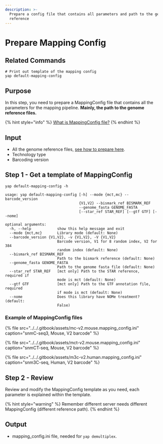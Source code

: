 ```yaml
---
description: >-
  Prepare a config file that contains all parameters and path to the genome
  reference
---
```


# Prepare Mapping Config

## Related Commands

```text
# Print out template of the mapping config
yap default-mapping-config
```

## Purpose

In this step, you need to prepare a MappingConfig file that contains all the parameters for the mapping pipeline. **Mainly, the path to the genome reference files.**

{% hint style="info" %}
[What is MappingConfig file?](../../other/faq.md#what-is-mappingconfig-file)
{% endhint %}

## Input

* All the genome reference files, [see how to prepare here](prepare-reference-files.md).
* Technology type
* Barcoding version

## Step 1 - Get a template of MappingConfig

```text
yap default-mapping-config -h

usage: yap default-mapping-config [-h] --mode {mct,mc} --barcode_version
                                  {V1,V2} --bismark_ref BISMARK_REF
                                  --genome_fasta GENOME_FASTA
                                  [--star_ref STAR_REF] [--gtf GTF] [--nome]

optional arguments:
  -h, --help            show this help message and exit
  --mode {mct,mc}       Library mode (default: None)
  --barcode_version {V1,V2}, -v {V1,V2}, -V {V1,V2}
                        Barcode version, V1 for 8 random index, V2 for 384
                        random index (default: None)
  --bismark_ref BISMARK_REF
                        Path to the bismark reference (default: None)
  --genome_fasta GENOME_FASTA
                        Path to the genome fasta file (default: None)
  --star_ref STAR_REF   [mct only] Path to the STAR reference, required if
                        mode is mct (default: None)
  --gtf GTF             [mct only] Path to the GTF annotation file, required
                        if mode is mct (default: None)
  --nome                Does this library have NOMe treatment? (default:
                        False)
```

### Example of MappingConfig files

{% file src="../../.gitbook/assets/mc-v2.mouse.mapping\_config.ini" caption="snmC-seq3, Mouse, V2 barcode" %}

{% file src="../../.gitbook/assets/mct-v2.mouse.mapping\_config.ini" caption="snmCT-seq, Mouse, V2 barcode" %}

{% file src="../../.gitbook/assets/m3c-v2.human.mapping\_config.ini" caption="snm3C-seq, Human, V2 barcode" %}

## Step 2 - Review

Review and modify the MappingConfig template as you need, each parameter is explained within the template.

{% hint style="warning" %}
Remember different server needs different MappingConfig \(different reference path\).
{% endhint %}

## Output

* mapping\_config.ini file, needed for `yap demultiplex`.

